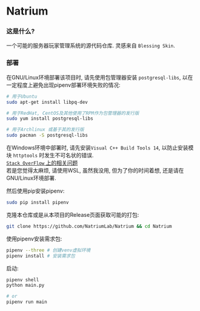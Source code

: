 # Natrium
### 这是什么?
一个可能的服务器玩家管理系统的源代码仓库. 灵感来自 `Blessing Skin`.

### 部署

在GNU/Linux环境部署该项目时, 请先使用包管理器安装 `postgresql-libs`,
以在一定程度上避免出现pipenv部署环境失败的情况:
``` bash
# 用于Ubuntu
sudo apt-get install libpq-dev

# 用于RedHat, CentOS及其他使用了RPM作为包管理器的发行版
sudo yum install postgresql-libs

# 用于Archlinux 或基于其的发行版
sudo pacman -S postgresql-libs
```

在Windows环境中部署时, 请先安装`Visual C++ Build Tools 14`, 以防止安装模块 `httptools` 时发生不可名状的错误.  
[`Stack OverFlow` 上的相关问题](https://developercommunity.visualstudio.com/content/problem/431673/microsoft-visual-c-140-is-required.html)  
若是您觉得太麻烦, 请使用WSL, 虽然我没用, 但为了你的时间着想, 还是请在GNU/Linux环境部署.

然后使用pip安装pipenv:
``` bash
sudo pip install pipenv
```

克隆本仓库或是从本项目的Release页面获取可能的打包:
``` bash
git clone https://github.com/NatriumLab/Natrium && cd Natrium
```

使用pipenv安装需求包:
``` bash
pipenv --three # 创建venv虚拟环境
pipenv install # 安装需求包
```

启动:
``` bash
pipenv shell
python main.py

# or
pipenv run main
```